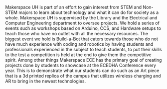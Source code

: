 Makerspace UH is part of an effort to gain interest from STEM and Non-STEM majors to learn about technology and what it can do for society as a whole. Makerspace UH is supervised by the Library and the Electrical and Computer Engineering department to oversee projects. We hold a series of events such as workshops based on Arduino, CCS, and Hardware setups to teach those who have no outlet with all the necessary resources. The biggest event we hold is Build-a-Bot that caters towards those who do not have much experience with coding and robotics by having students and professionals experienced in the subject to teach students, to put their skills to the test a competition is held at the end to give them the competitive spirit. Among other things Makerspace ECE has the primary goal of creating projects done by students to showcase at the ECEDHA Conference every year. This is to demonstrate what our students can do such as an Art piece that is a 3d printed replica of the campus that utilizes wireless charging and AR to bring in the newest technologies.

